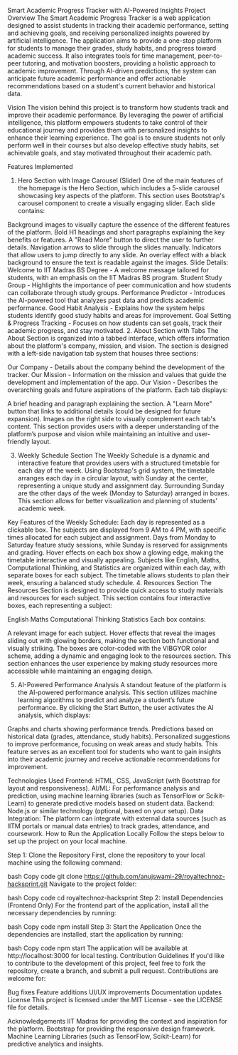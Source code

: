 Smart Academic Progress Tracker with AI-Powered Insights
Project Overview
The Smart Academic Progress Tracker is a web application designed to assist students in tracking their academic performance, setting and achieving goals, and receiving personalized insights powered by artificial intelligence. The application aims to provide a one-stop platform for students to manage their grades, study habits, and progress toward academic success. It also integrates tools for time management, peer-to-peer tutoring, and motivation boosters, providing a holistic approach to academic improvement. Through AI-driven predictions, the system can anticipate future academic performance and offer actionable recommendations based on a student's current behavior and historical data.

Vision
The vision behind this project is to transform how students track and improve their academic performance. By leveraging the power of artificial intelligence, this platform empowers students to take control of their educational journey and provides them with personalized insights to enhance their learning experience. The goal is to ensure students not only perform well in their courses but also develop effective study habits, set achievable goals, and stay motivated throughout their academic path.

Features Implemented
1. Hero Section with Image Carousel (Slider)
One of the main features of the homepage is the Hero Section, which includes a 5-slide carousel showcasing key aspects of the platform. This section uses Bootstrap's carousel component to create a visually engaging slider. Each slide contains:

Background images to visually capture the essence of the different features of the platform.
Bold H1 headings and short paragraphs explaining the key benefits or features.
A "Read More" button to direct the user to further details.
Navigation arrows to slide through the slides manually.
Indicators that allow users to jump directly to any slide.
An overlay effect with a black background to ensure the text is readable against the images.
Slide Details:
Welcome to IIT Madras BS Degree - A welcome message tailored for students, with an emphasis on the IIT Madras BS program.
Student Study Group - Highlights the importance of peer communication and how students can collaborate through study groups.
Performance Predictor - Introduces the AI-powered tool that analyzes past data and predicts academic performance.
Good Habit Analysis - Explains how the system helps students identify good study habits and areas for improvement.
Goal Setting & Progress Tracking - Focuses on how students can set goals, track their academic progress, and stay motivated.
2. About Section with Tabs
The About Section is organized into a tabbed interface, which offers information about the platform's company, mission, and vision. The section is designed with a left-side navigation tab system that houses three sections:

Our Company - Details about the company behind the development of the tracker.
Our Mission - Information on the mission and values that guide the development and implementation of the app.
Our Vision - Describes the overarching goals and future aspirations of the platform.
Each tab displays:

A brief heading and paragraph explaining the section.
A "Learn More" button that links to additional details (could be designed for future expansion).
Images on the right side to visually complement each tab's content.
This section provides users with a deeper understanding of the platform’s purpose and vision while maintaining an intuitive and user-friendly layout.

3. Weekly Schedule Section
The Weekly Schedule is a dynamic and interactive feature that provides users with a structured timetable for each day of the week. Using Bootstrap's grid system, the timetable arranges each day in a circular layout, with Sunday at the center, representing a unique study and assignment day. Surrounding Sunday are the other days of the week (Monday to Saturday) arranged in boxes. This section allows for better visualization and planning of students’ academic week.

Key Features of the Weekly Schedule:
Each day is represented as a clickable box. The subjects are displayed from 9 AM to 4 PM, with specific times allocated for each subject and assignment.
Days from Monday to Saturday feature study sessions, while Sunday is reserved for assignments and grading.
Hover effects on each box show a glowing edge, making the timetable interactive and visually appealing.
Subjects like English, Maths, Computational Thinking, and Statistics are organized within each day, with separate boxes for each subject.
The timetable allows students to plan their week, ensuring a balanced study schedule.
4. Resources Section
The Resources Section is designed to provide quick access to study materials and resources for each subject. This section contains four interactive boxes, each representing a subject:

English
Maths
Computational Thinking
Statistics
Each box contains:

A relevant image for each subject.
Hover effects that reveal the images sliding out with glowing borders, making the section both functional and visually striking.
The boxes are color-coded with the VIBGYOR color scheme, adding a dynamic and engaging look to the resources section.
This section enhances the user experience by making study resources more accessible while maintaining an engaging design.

5. AI-Powered Performance Analysis
A standout feature of the platform is the AI-powered performance analysis. This section utilizes machine learning algorithms to predict and analyze a student’s future performance. By clicking the Start Button, the user activates the AI analysis, which displays:

Graphs and charts showing performance trends.
Predictions based on historical data (grades, attendance, study habits).
Personalized suggestions to improve performance, focusing on weak areas and study habits.
This feature serves as an excellent tool for students who want to gain insights into their academic journey and receive actionable recommendations for improvement.

Technologies Used
Frontend: HTML, CSS, JavaScript (with Bootstrap for layout and responsiveness).
AI/ML: For performance analysis and prediction, using machine learning libraries (such as TensorFlow or Scikit-Learn) to generate predictive models based on student data.
Backend: Node.js or similar technology (optional, based on your setup).
Data Integration: The platform can integrate with external data sources (such as IITM portals or manual data entries) to track grades, attendance, and coursework.
 How to Run the Application Locally
Follow the steps below to set up the project on your local machine.

Step 1: Clone the Repository
First, clone the repository to your local machine using the following command:

bash
Copy code
git clone https://github.com/anujswami-29/royaltechnoz-hacksprint.git
Navigate to the project folder:

bash
Copy code
cd royaltechnoz-hacksprint
Step 2: Install Dependencies (Frontend Only)
For the frontend part of the application, install all the necessary dependencies by running:

bash
Copy code
npm install
Step 3: Start the Application
Once the dependencies are installed, start the application by running:

bash
Copy code
npm start
The application will be available at http://localhost:3000 for local testing.
Contribution Guidelines
If you'd like to contribute to the development of this project, feel free to fork the repository, create a branch, and submit a pull request. Contributions are welcome for:

Bug fixes
Feature additions
UI/UX improvements
Documentation updates
License
This project is licensed under the MIT License - see the LICENSE file for details.

Acknowledgements
IIT Madras for providing the context and inspiration for the platform.
Bootstrap for providing the responsive design framework.
Machine Learning Libraries (such as TensorFlow, Scikit-Learn) for predictive analytics and insights.
